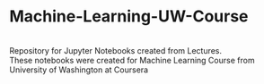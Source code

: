 # Machine-Learning-UW-Course
<br>Repository for Jupyter Notebooks created from Lectures.</br>
These notebooks were created for Machine Learning Course from University of Washington at Coursera

